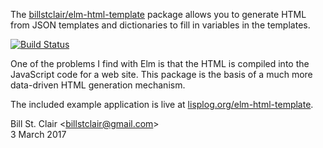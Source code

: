 The [billstclair/elm-html-template](http://package.elm-lang.org/packages/billstclair/elm-html-template/latest) package allows you to generate HTML from JSON templates and dictionaries to fill in variables in the templates.

[![Build Status](https://travis-ci.org/billstclair/elm-html-template.svg?branch=master)](https://travis-ci.org/billstclair/elm-html-template)

One of the problems I find with Elm is that the HTML is compiled into the JavaScript code for a web site. This package is the basis of a much more data-driven HTML generation mechanism.

The included example application is live at [lisplog.org/elm-html-template](https://lisplog.org/elm-html-template/).

Bill St. Clair &lt;<billstclair@gmail.com>&gt;  
3 March 2017
